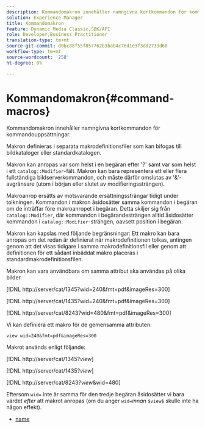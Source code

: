 ```yaml
---
description: Kommandomakron innehåller namngivna kortkommandon för kommandouppsättningar.
solution: Experience Manager
title: Kommandomakron
feature: Dynamic Media Classic,SDK/API
role: Developer,Business Practitioner
translation-type: tm+mt
source-git-commit: d0bc88f55f857762b3bab4c76d1e3f3dd2733d60
workflow-type: tm+mt
source-wordcount: '258'
ht-degree: 0%

---
```



# Kommandomakron{#command-macros}

Kommandomakron innehåller namngivna kortkommandon för kommandouppsättningar.

Makron definieras i separata makrodefinitionsfiler som kan bifogas till bildkataloger eller standardkatalogen.

Makron kan anropas var som helst i en begäran efter &#39;?&#39; samt var som helst i ett `catalog::Modifier`-fält. Makron kan bara representera ett eller flera fullständiga bildserverkommandon, och måste därför omslutas av &#39;&amp;&#39;-avgränsare (utom i början eller slutet av modifieringssträngen).

Makroanrop ersätts av motsvarande ersättningssträngar tidigt under tolkningen. Kommandon i makron åsidosätter samma kommandon i begäran om de inträffar före makroanropet i begäran. Detta skiljer sig från `catalog::Modifier`, där kommandon i begärandesträngen alltid åsidosätter kommandon i `catalog::Modifier`-strängen, oavsett position i begäran.

Makron kan kapslas med följande begränsningar: Ett makro kan bara anropas om det redan är definierat när makrodefinitionen tolkas, antingen genom att det visas tidigare i samma makrodefinitionsfil eller genom att definitionen för ett sådant inbäddat makro placeras i standardmakrodefinitionsfilen.

Makron kan vara användbara om samma attribut ska användas på olika bilder.

[!DNL http://server/cat/1345?wid=240&fmt=pdf&imageRes=300]

[!DNL http://server/cat/1435?wid=240&fmt=pdf&imageRes=300]

[!DNL http://server/cat/8243?wid=480&fmt=pdf&imageRes=300]

Vi kan definiera ett makro för de gemensamma attributen:

`view wid=240&fmt=pdf&imageRes=300`

Makrot används enligt följande:

[!DNL http://server/cat/1345?$view$]

[!DNL http://server/cat/1435?$view$]

[!DNL http://server/cat/8243?$view$&wid=480]

Eftersom `wid=` inte är samma för den tredje begäran åsidosätter vi bara värdet *efter* att makrot anropas (om du anger `wid=`*innan* `$view$` skulle inte ha någon effekt).

+ [name](r-name.md)
